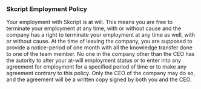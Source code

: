 ### Skcript Employment Policy

Your employment with Skcript is at will. This means you are free to terminate your employment at any time, with or without cause and the company has a right to terminate your employment at any time as well, with or without cause. At the time of leaving the company, you are supposed to provide a notice-period of one month with all the knowledge transfer done to one of the team member. No one in the company other than the CEO has the autority to alter your at-will employment status or to enter into any agreement for employment for a specified period of time or to make any agreement contrary to this policy. Only the CEO of the company may do so, and the agreement will be a written copy signed by both you and the CEO. 